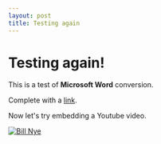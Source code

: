 ```yaml
---
layout: post
title: Testing again
---
```

Testing again!
=====================
This is a test of **Microsoft Word** conversion.

Complete with a [link](http://www.google.com/).

Now let's try embedding a Youtube video.

[![Bill Nye](https://img.youtube.com/vi/UtVJdPfm0F8/0.jpg)](https://www.youtube.com/watch?v=UtVJdPfm0F8)
